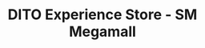 ---
title: "DITO Experience Store - SM Megamall"
url: /mandaluyong/dito-experience-store-sm-megamall/
shop: mobile phone
---